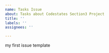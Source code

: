 ```yaml
---
name: Tasks Issue
about: Tasks about Codestates Section3 Project
title: ''
labels: ''
assignees: ''

---
```


my first issue template
